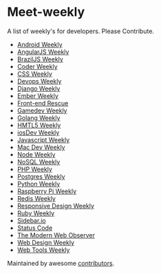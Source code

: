 Meet-weekly
===========

A list of weekly's for developers.
Please Contribute.

- [Android Weekly](http://androidweekly.net/)
- [AngularJS Weekly](http://www.ng-newsletter.com/)
- [BrazilJS Weekly](http://braziljs.org/)
- [Coder Weekly](http://www.coderweekly.com/)
- [CSS Weekly](http://css-weekly.com/)
- [Devops Weekly](http://devopsweekly.com/)
- [Django Weekly](http://djangoweek.ly/)
- [Ember Weekly](http://emberweekly.com/)
- [Front-end Rescue](http://us7.campaign-archive1.com/home/?u=658f6feef064b7cca5177eba6&id=4eeb350ba1)
- [Gamedev Weekly](http://gamedevweekly.com/)
- [Golang Weekly](http://www.golangweekly.com/)
- [HMTL5 Weekly](http://html5weekly.com/)
- [iosDev Weekly](http://iosdevweekly.com/)
- [Javascript Weekly](http://javascriptweekly.com/)
- [Mac Dev Weekly](http://macdevweekly.com/)
- [Node Weekly](http://nodeweekly.com/)
- [NoSQL Weekly](http://www.nosqlweekly.com/)
- [PHP Weekly](http://phpweekly.info/)
- [Postgres Weekly](http://postgresweekly.com/)
- [Python Weekly](http://www.pythonweekly.com/)
- [Raspberry Pi Weekly](http://www.raspiweekly.com/)
- [Redis Weekly](http://redisweekly.com/)
- [Responsive Design Weekly](http://responsivedesignweekly.com/)
- [Ruby Weekly](http://rubyweekly.com/)
- [Sidebar.io](http://sidebar.io/)
- [Status Code](http://statuscode.org/)
- [The Modern Web Observer](http://appendto.com/modern-web-observer/)
- [Web Design Weekly](http://web-design-weekly.com/)
- [Web Tools Weekly](http://webtoolsweekly.com/)

Maintained by awesome [contributors](https://github.com/matheusazzi/meet-weekly/graphs/contributors).
